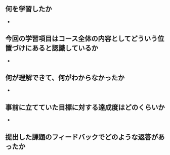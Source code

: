 ## 何を学習したか
-

## 今回の学習項目はコース全体の内容としてどういう位置づけにあると認識しているか
-

## 何が理解できて、何がわからなかったか
-

## 事前に立てていた目標に対する達成度はどのくらいか
-

## 提出した課題のフィードバックでどのような返答があったか
